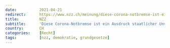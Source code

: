 ```yaml
---
date:          2021-04-21
redirect:      https://www.nzz.ch/meinung/diese-corona-notbremse-ist-ein-ausdruck-staatlicher-unvernunft-ld.1613221
title:         NZZ
subtitle:      'Diese Corona-Notbremse ist ein Ausdruck staatlicher Unvernunft'
country:       CH
categories:    [Recht]
tags:          [nzz, demokratie, grundgesetze]
---
```

